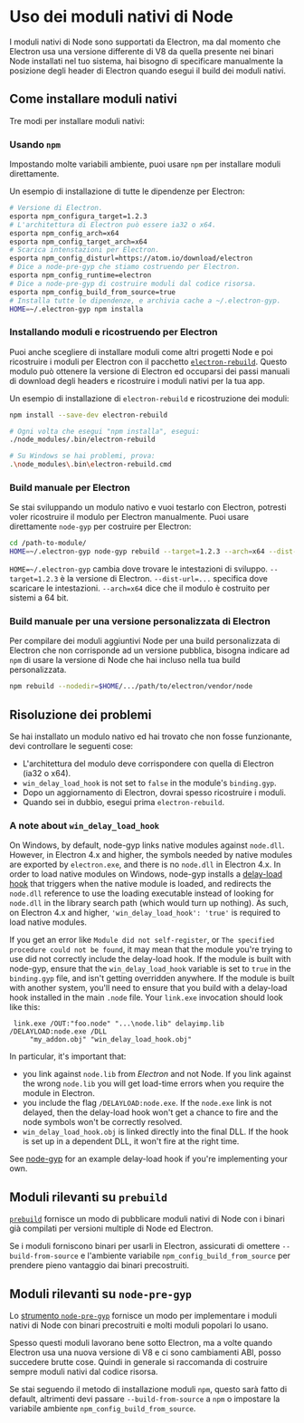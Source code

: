 # Uso dei moduli nativi di Node

I moduli nativi di Node sono supportati da Electron, ma dal momento che Electron usa una versione differente di V8 da quella presente nei binari Node installati nel tuo sistema, hai bisogno di specificare manualmente la posizione degli header di Electron quando esegui il build dei moduli nativi.

## Come installare moduli nativi

Tre modi per installare moduli nativi:

### Usando `npm`

Impostando molte variabili ambiente, puoi usare `npm` per installare moduli direttamente.

Un esempio di installazione di tutte le dipendenze per Electron:

```sh
# Versione di Electron.
esporta npm_configura_target=1.2.3
# L'architettura di Electron può essere ia32 o x64.
esporta npm_config_arch=x64
esporta npm_config_target_arch=x64
# Scarica intenstazioni per Electron.
esporta npm_config_disturl=https://atom.io/download/electron
# Dice a node-pre-gyp che stiamo costruendo per Electron.
esporta npm_config_runtime=electron
# Dice a node-pre-gyp di costruire moduli dal codice risorsa.
esporta npm_config_build_from_source=true
# Installa tutte le dipendenze, e archivia cache a ~/.electron-gyp.
HOME=~/.electron-gyp npm installa
```

### Installando moduli e ricostruendo per Electron

Puoi anche scegliere di installare moduli come altri progetti Node e poi ricostruire i moduli per Electron con il pacchetto [`electron-rebuild`](https://github.com/paulcbetts/electron-rebuild). Questo modulo può ottenere la versione di Electron ed occuparsi dei passi manuali di download degli headers e ricostruire i moduli nativi per la tua app.

Un esempio di installazione di `electron-rebuild` e ricostruzione dei moduli:

```sh
npm install --save-dev electron-rebuild

# Ogni volta che esegui "npm installa", esegui:
./node_modules/.bin/electron-rebuild

# Su Windows se hai problemi, prova:
.\node_modules\.bin\electron-rebuild.cmd
```

### Build manuale per Electron

Se stai sviluppando un modulo nativo e vuoi testarlo con Electron, potresti voler ricostruire il modulo per Electron manualmente. Puoi usare direttamente `node-gyp` per costruire per Electron:

```sh
cd /path-to-module/
HOME=~/.electron-gyp node-gyp rebuild --target=1.2.3 --arch=x64 --dist-url=https://atom.io/download/electron
```

`HOME=~/.electron-gyp` cambia dove trovare le intestazioni di sviluppo. `--target=1.2.3` è la versione di Electron. `--dist-url=...` specifica dove scaricare le intestazioni. `--arch=x64` dice che il modulo è costruito per sistemi a 64 bit.

### Build manuale per una versione personalizzata di Electron

Per compilare dei moduli aggiuntivi Node per una build personalizzata di Electron che non corrisponde ad un versione pubblica, bisogna indicare ad `npm` di usare la versione di Node che hai incluso nella tua build personalizzata.

```sh
npm rebuild --nodedir=$HOME/.../path/to/electron/vendor/node
```

## Risoluzione dei problemi

Se hai installato un modulo nativo ed hai trovato che non fosse funzionante, devi controllare le seguenti cose:

- L'architettura del modulo deve corrispondere con quella di Electron (ia32 o x64).
- `win_delay_load_hook` is not set to `false` in the module's `binding.gyp`.
- Dopo un aggiornamento di Electron, dovrai spesso ricostruire i moduli.
- Quando sei in dubbio, esegui prima `electron-rebuild`.

### A note about `win_delay_load_hook`

On Windows, by default, node-gyp links native modules against `node.dll`. However, in Electron 4.x and higher, the symbols needed by native modules are exported by `electron.exe`, and there is no `node.dll` in Electron 4.x. In order to load native modules on Windows, node-gyp installs a [delay-load hook](https://msdn.microsoft.com/en-us/library/z9h1h6ty.aspx) that triggers when the native module is loaded, and redirects the `node.dll` reference to use the loading executable instead of looking for `node.dll` in the library search path (which would turn up nothing). As such, on Electron 4.x and higher, `'win_delay_load_hook': 'true'` is required to load native modules.

If you get an error like `Module did not self-register`, or `The specified
procedure could not be found`, it may mean that the module you're trying to use did not correctly include the delay-load hook. If the module is built with node-gyp, ensure that the `win_delay_load_hook` variable is set to `true` in the `binding.gyp` file, and isn't getting overridden anywhere. If the module is built with another system, you'll need to ensure that you build with a delay-load hook installed in the main `.node` file. Your `link.exe` invocation should look like this:

```text
 link.exe /OUT:"foo.node" "...\node.lib" delayimp.lib /DELAYLOAD:node.exe /DLL
     "my_addon.obj" "win_delay_load_hook.obj"
```

In particular, it's important that:

- you link against `node.lib` from *Electron* and not Node. If you link against the wrong `node.lib` you will get load-time errors when you require the module in Electron.
- you include the flag `/DELAYLOAD:node.exe`. If the `node.exe` link is not delayed, then the delay-load hook won't get a chance to fire and the node symbols won't be correctly resolved.
- `win_delay_load_hook.obj` is linked directly into the final DLL. If the hook is set up in a dependent DLL, it won't fire at the right time.

See [node-gyp](https://github.com/nodejs/node-gyp/blob/e2401e1395bef1d3c8acec268b42dc5fb71c4a38/src/win_delay_load_hook.cc) for an example delay-load hook if you're implementing your own.

## Moduli rilevanti su `prebuild`

[`prebuild`](https://github.com/mafintosh/prebuild) fornisce un modo di pubblicare moduli nativi di Node con i binari già compilati per versioni multiple di Node ed Electron.

Se i moduli forniscono binari per usarli in Electron, assicurati di omettere `--build-from-source` e l'ambiente variabile `npm_config_build_from_source` per prendere pieno vantaggio dai binari precostruiti.

## Moduli rilevanti su `node-pre-gyp`

Lo [strumento `node-pre-gyp`](https://github.com/mapbox/node-pre-gyp) fornisce un modo per implementare i moduli nativi di Node con binari precostruiti e molti moduli popolari lo usano.

Spesso questi moduli lavorano bene sotto Electron, ma a volte quando Electron usa una nuova versione di V8 e ci sono cambiamenti ABI, posso succedere brutte cose. Quindi in generale si raccomanda di costruire sempre moduli nativi dal codice risorsa.

Se stai seguendo il metodo di installazione moduli `npm`, questo sarà fatto di default, altrimenti devi passare `--build-from-source` a `npm` o impostare la variabile ambiente `npm_config_build_from_source`.